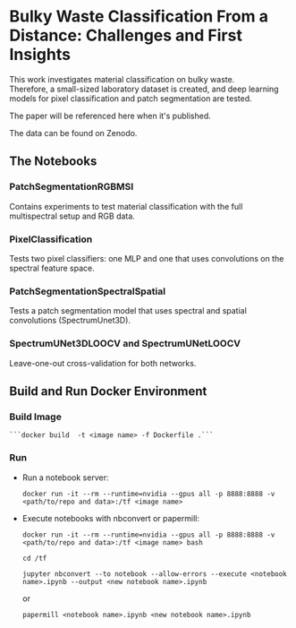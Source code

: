 # Bulky Waste Classification From a Distance: Challenges and First Insights

This work investigates material classification on bulky waste.  
Therefore, a small-sized laboratory dataset is created, and deep learning models for pixel classification and patch segmentation are tested.

The paper will be referenced here when it's published.  

The data can be found on Zenodo.

## The Notebooks

### PatchSegmentationRGBMSI
Contains experiments to test material classification with the full multispectral setup and RGB data. 

### PixelClassification
Tests two pixel classifiers: one MLP and one that uses convolutions on the spectral feature space.

### PatchSegmentationSpectralSpatial
Tests a patch segmentation model that uses spectral and spatial convolutions (SpectrumUnet3D).

### SpectrumUNet3DLOOCV and SpectrumUNetLOOCV
Leave-one-out cross-validation for both networks.

## Build and Run Docker Environment

### Build Image

    ```docker build  -t <image name> -f Dockerfile .```

### Run
* Run a notebook server:

    ```docker run -it --rm --runtime=nvidia --gpus all -p 8888:8888 -v <path/to/repo and data>:/tf <image name>```

* Execute notebooks with nbconvert or papermill:

    ```docker run -it --rm --runtime=nvidia --gpus all -p 8888:8888 -v <path/to/repo and data>:/tf <image name> bash```
    
    ``` cd /tf ```

    ```jupyter nbconvert --to notebook --allow-errors --execute <notebook name>.ipynb --output <new notebook name>.ipynb```

    or

    ```papermill <notebook name>.ipynb <new notebook name>.ipynb```